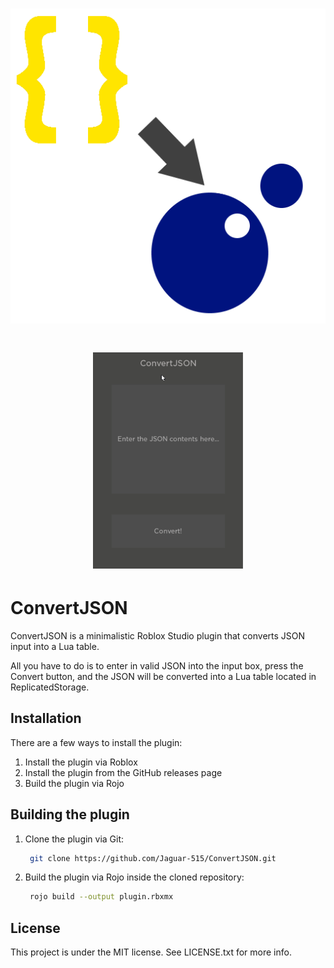 <h1 align="center">
    <img src="assets/logo.png">
</h1>

<h1 align="center">
    <img src="assets/example.gif" width=240px>
</h1>

# ConvertJSON

ConvertJSON is a minimalistic Roblox Studio plugin that converts JSON input into a Lua table.

All you have to do is to enter in valid JSON into the input box, press the Convert button, and the JSON will be converted into a Lua table located in ReplicatedStorage.

## Installation
There are a few ways to install the plugin:
1. Install the plugin via Roblox
2. Install the plugin from the GitHub releases page
3. Build the plugin via Rojo

## Building the plugin
1. Clone the plugin via Git:
   ```bash
    git clone https://github.com/Jaguar-515/ConvertJSON.git
   ```
2. Build the plugin via Rojo inside the cloned repository:
   ```bash
    rojo build --output plugin.rbxmx
   ```
   
## License
This project is under the MIT license. See LICENSE.txt for more info.